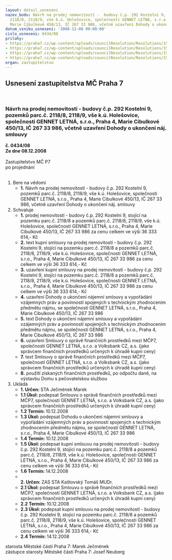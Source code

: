 ```yaml
---
layout: detail_usneseni
nazev_bodu: Návrh na prodej nemovitostí -  budovy č.p. 292 Kostelní 9, pozemků parc.č.
  2118/8, 2118/9, vše k.ú. Holešovice, společnosti GENNET LETNÁ, s.r.o., Praha 4,
  Marie Cibulkové 450/13, IČ 267 33 986, včetně uzavření Dohody o ukončení náj. smlouvy
datum_vzniku_usneseni: '2008-12-08 00:00:00'
cislo_usneseni: 0434/08
prilohy:
- https://praha7.cz/wp-content/uploads/councilResolution/Resolutions/15979/5-08-0334zgennet.doc
- https://praha7.cz/wp-content/uploads/councilResolution/Resolutions/15979/5-08-skmbt_60008111210140.tif
- https://praha7.cz/wp-content/uploads/councilResolution/Resolutions/15979/5-08-kupn%c3%ad_smlouvagennetkone%c4%8dn%c3%a12111.doc
- https://praha7.cz/wp-content/uploads/councilResolution/Resolutions/15979/5-08-1251r.doc
organ: zastupitelstvo
---
```

<div id="ucUsn_pList" class="usn">
	<span><h2>Usnesení zastupitelstva MČ Praha 7 </h2>
<br></span><div class="standBody">
<span><h3>Návrh na prodej nemovitostí -  budovy č.p. 292 Kostelní 9, pozemků parc.č. 2118/8, 2118/9, vše k.ú. Holešovice, společnosti GENNET LETNÁ, s.r.o., Praha 4, Marie Cibulkové 450/13, IČ 267 33 986, včetně uzavření Dohody o ukončení náj. smlouvy</h3></span><div class="center">
		<strong>č. 0434/08</strong><br>
	</div>
<div class="center">
		<strong>Ze dne 08.12.2008</strong><br><br>
	</div>Zastupitelstvo MČ P7<br> po projednání<br><br><ol>
<li>Bere na vědomí<ul><li>
<strong>1.</strong> Návrh na prodej nemovitostí -  budovy č.p. 292 Kostelní 9, pozemků parc.č. 2118/8, 2118/9, vše k.ú. Holešovice, společnosti GENNET LETNÁ, s.r.o., Praha 4, Marie Cibulkové 450/13, IČ 267 33 986, včetně uzavření Dohody o ukončení náj. smlouvy</li></ul>
</li>
<li>Schvaluje<ul>
<li>
<strong>1.</strong> prodej nemovitostí -  budovy č.p. 292 Kostelní 9, stojící na pozemku parc.č. 2118/8  a  pozemků parc.č. 2118/8, 2118/9, vše k.ú. Holešovice, společnosti GENNET LETNÁ, s.r.o., Praha 4, Marie Cibulkové 450/13, IČ 267 33 986 za cenu celkem ve výši 36 333 614,- Kč</li>
<li>
<strong>2.</strong> text kupní smlouvy na prodej nemovitostí -  budovy č.p. 292 Kostelní 9, stojící na pozemku parc.č. 2118/8  a  pozemků parc.č. 2118/8, 2118/9, vše k.ú. Holešovice, společnosti GENNET LETNÁ, s.r.o., Praha 4, Marie Cibulkové 450/13, IČ 267 33 986 za cenu celkem ve výši 36 333 614,- Kč</li>
<li>
<strong>3.</strong> uzavření kupní smlouvy na prodej nemovitostí -  budovy č.p. 292 Kostelní 9, stojící na pozemku parc.č. 2118/8  a  pozemků parc.č. 2118/8, 2118/9, vše k.ú. Holešovice, společnosti GENNET LETNÁ, s.r.o., Praha 4, Marie Cibulkové 450/13, IČ 267 33 986 za cenu celkem ve výši 36 333 614,- Kč</li>
<li>
<strong>4.</strong> uzavření Dohody o ukončení nájemní smlouvy a vypořádání vzájemných práv a povinností spojených s technickým zhodnocením předmětu nájmu, se společností GENNET LETNÁ, s.r.o., Praha 4, Marie Cibulkové 450/13, IČ 267 33 986 </li>
<li>
<strong>5.</strong> text Dohody o ukončení nájemní smlouvy a vypořádání vzájemných práv a povinností spojených s technickým zhodnocením předmětu nájmu, se společností GENNET LETNÁ, s.r.o., Praha 4, Marie Cibulkové 450/13, IČ 267 33 986 </li>
<li>
<strong>6.</strong> uzavření Smlouvy o správě finančních prostředků mezi MČP7, společností GENNET LETNÁ, s.r.o. a Volksbank CZ, a.s. (jako správcem finančních prostředků určených k úhradě kupní ceny)</li>
<li>
<strong>7.</strong> text  Smlouvy o správě finančních prostředků mezi MČP7, společností GENNET LETNÁ, s.r.o. a Volksbank CZ, a.s. (jako správcem finančních prostředků určených k úhradě kupní ceny)</li>
<li>
<strong>8.</strong> použití získaných finančních prostředků,  po odpočtu daně,  na výstavbu Domu s pečovatelskou službou</li>
</ul>
</li>
<li>Ukládá<ul>
<li>
<strong>1. Určen: </strong>STA Ječmének Marek</li>
<li>
<strong>1.1 Úkol: </strong>podepsat  Smlouvu o správě finančních prostředků mezi MČP7, společností GENNET LETNÁ, s.r.o. a Volksbank CZ, a.s. (jako správcem finančních prostředků určených k úhradě kupní ceny)</li>
<li>
<strong>1.2 Termín: </strong>10.12.2008</li>
<li>
<strong>1.3 Úkol: </strong>podepsat Dohodu o ukončení nájemní smlouvy a vypořádání vzájemných práv a povinností spojených s technickým zhodnocením předmětu nájmu, se společností GENNET LETNÁ, s.r.o., Praha 4, Marie Cibulkové 450/13, IČ 267 33 986 </li>
<li>
<strong>1.4 Termín: </strong>10.12.2008</li>
<li>
<strong>1.5 Úkol: </strong>podepsat  kupní smlouvu na prodej nemovitostí -  budovy č.p. 292 Kostelní 9, stojící na pozemku parc.č. 2118/8  a  pozemků parc.č. 2118/8, 2118/9, vše k.ú. Holešovice, společnosti GENNET LETNÁ, s.r.o., Praha 4, Marie Cibulkové 450/13, IČ 267 33 986 za cenu celkem ve výši 36 333 614,- Kč</li>
<li>
<strong>1.6 Termín: </strong>14.12.2008</li>
<li>
<strong><br>2. Určen: </strong>ZAS STA Kaštovský Tomáš MUDr.</li>
<li>
<strong>2.1 Úkol: </strong>podepsat  Smlouvu o správě finančních prostředků mezi MČP7, společností GENNET LETNÁ, s.r.o. a Volksbank CZ, a.s. (jako správcem finančních prostředků určených k úhradě kupní ceny)</li>
<li>
<strong>2.2 Termín: </strong>10.12.2008</li>
<li>
<strong>2.3 Úkol: </strong>podepsat  kupní smlouvu na prodej nemovitostí -  budovy č.p. 292 Kostelní 9, stojící na pozemku parc.č. 2118/8  a  pozemků parc.č. 2118/8, 2118/9, vše k.ú. Holešovice, společnosti GENNET LETNÁ, s.r.o., Praha 4, Marie Cibulkové 450/13, IČ 267 33 986 za cenu celkem ve výši 36 333 614,- Kč</li>
<li>
<strong>2.4 Termín: </strong>14.12.2008</li>
</ul>
</li>
</ol>starosta Městské části Praha 7: Marek Ječmének<br>zástupce starosty Městské části Praha 7: Josef Neuberg
</div>
</div>